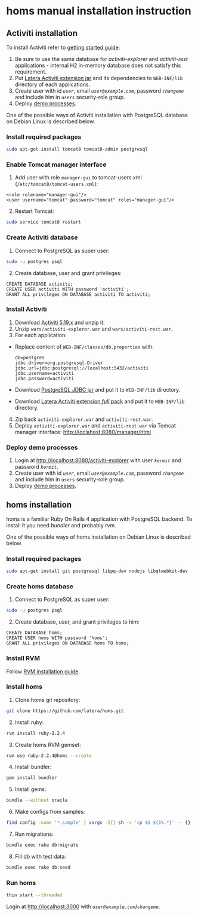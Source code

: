 # homs manual installation instruction

## Activiti installation

To install Activiti refer to [getting started guide](http://www.activiti.org/userguide/#_getting_started):

1. Be sure to use the same database for _activiti-explorer_ and _activiti-rest_ applications - internal H2 in-memory database does not satisfy this requirement.
2. Put [Latera Activiti extension jar](https://github.com/latera/activiti-ext) and its dependencies to `WEB-INF/lib` directory of each applications.
3. Create user with id *`user`*, email *`user@example.com`*, password *`changeme`* and include him in `users` security-role group.
4. Deploy [demo processes](https://github.com/latera/activiti-homs-demo).

One of the possible ways of Activiti installation with PostgreSQL database on Debian Linux is described below.

### Install required packages

```bash
sudo apt-get install tomcat8 tomcat8-admin postgresql
```

### Enable Tomcat manager interface

1. Add user with role `manager-gui` to tomcat-users.xml (`/etc/tomcat8/tomcat-users.xml`):
  
  ```
  <role rolename="manager-gui"/>
  <user username="tomcat" password="tomcat" roles="manager-gui"/>
  ```
2. Restart Tomcat:

  ```bash
  sudo service tomcat8 restart
  ```

### Create Activiti database

1. Connect to PostgreSQL as super user:

  ```bash
  sudo -u postgres psql
  ```
2. Create database, user and grant privileges:

  ```
  CREATE DATABASE activiti;
  CREATE USER activiti WITH password 'activiti';
  GRANT ALL privileges ON DATABASE activiti TO activiti;
  ```

### Install Activiti

1. Download [Activiti 5.19.x](http://activiti.org/download.html) and unzip it.
2. Unzip `wars/activiti-explorer.war` and `wars/activiti-rest.war`.
3. For each application:
  * Replace content of `WEB-INF/classes/db.properties` with:
  
    ```
    db=postgres
    jdbc.driver=org.postgresql.Driver
    jdbc.url=jdbc:postgresql://localhost:5432/activiti
    jdbc.username=activiti
    jdbc.password=activiti
    ```
  * Download [PostgreSQL JDBC jar](https://jdbc.postgresql.org/download/postgresql-9.4.1207.jar) and put it to `WEB-INF/lib` directory.
  * Download [Latera Activiti extension *full* pack](https://github.com/latera/activiti-ext/releases) and put it to `WEB-INF/lib` directory.
4. Zip back `activiti-explorer.war` and `activiti-rest.war`.
5. Deploy `activiti-explorer.war` and `activiti-rest.war` via Tomcat manager interface: [http://loclahost:8080/manager/html](http://loclahost:8080/manager/html)

### Deploy demo processes

1. Login at [http://localhost:8080/activiti-explorer](http://localhost:8080/activiti-explorer) with user *`kermit`* and password *`kermit`*.
2. Create user with id *`user`*, email *`user@example.com`*, password *`changeme`* and include him in `users` security-role group.
3. Deploy [demo processes](https://github.com/latera/activiti-homs-demo).


## homs installation

homs is a familiar Ruby On Rails 4 application with PostgreSQL backend. To install it you need _bundler_ and probably _rvm_.

One of the possible ways of homs installation on Debian Linux is described below.

### Install required packages

```bash
sudo apt-get install git postgresql libpq-dev nodejs libqtwebkit-dev
```

### Create homs database

1. Connect to PostgreSQL as super user:

  ```bash
  sudo -u postgres psql
  ```
2. Create database, user, and grant privileges to him:

  ```
  CREATE DATABASE homs;
  CREATE USER homs WITH password 'homs';
  GRANT ALL privileges ON DATABASE homs TO homs;
  ```

### Install RVM

Follow [RVM installation guide](https://rvm.io/rvm/install).

### Install homs

1. Clone homs git repository:

  ```bash
  git clone https://github.com/latera/homs.git
  ```
2. Install ruby:

  ```bash
  rvm install ruby-2.2.4
  ```
3. Create homs RVM gemset:

  ```bash
  rvm use ruby-2.2.4@homs --create
  ```
4. Install bundler:

  ```bash
  gem install bundler
  ```
5. Install gems:

  ```bash
  bundle --without oracle
  ```
6. Make configs from samples:

  ```bash
  find config -name '*.sample' | xargs -I{} sh -c 'cp $1 ${1%.*}' -- {}
  ```
7. Run migrations:

  ```bash
  bundle exec rake db:migrate
  ```
8. Fill db with test data:

  ```bash
  bundle exec rake db:seed
  ```

### Run homs

```bash
thin start --threaded
```

Login at [http://localhost:3000](http://localhost:3000) with *`user@example.com`*/*`changeme`*.
